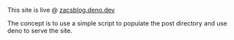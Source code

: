 This site is live @ [zacsblog.deno.dev](https://zacsblog.deno.dev)

The concept is to use a simple script to populate the post directory and use deno to serve the site.
